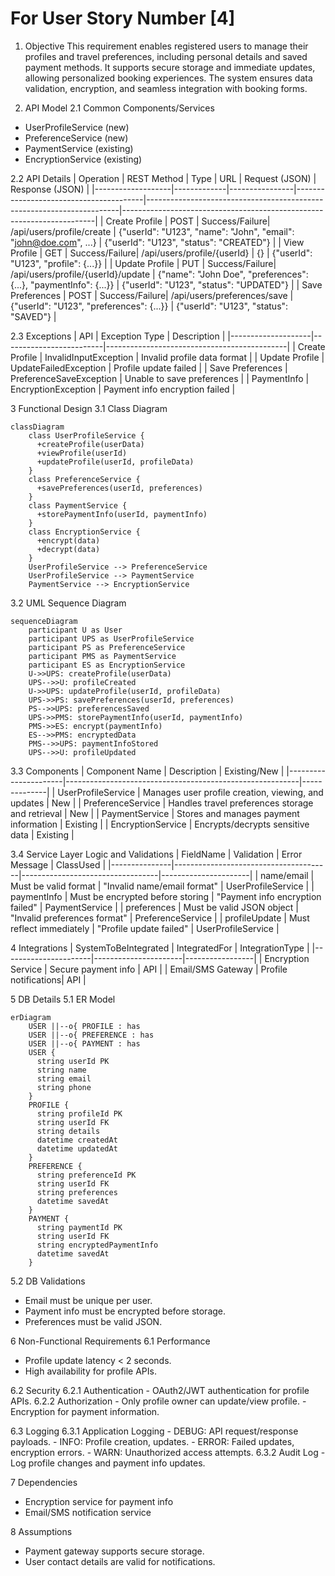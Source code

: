 # For User Story Number [4]

1. Objective
This requirement enables registered users to manage their profiles and travel preferences, including personal details and saved payment methods. It supports secure storage and immediate updates, allowing personalized booking experiences. The system ensures data validation, encryption, and seamless integration with booking forms.

2. API Model
  2.1 Common Components/Services
  - UserProfileService (new)
  - PreferenceService (new)
  - PaymentService (existing)
  - EncryptionService (existing)

  2.2 API Details
| Operation         | REST Method | Type           | URL                                   | Request (JSON)                                                        | Response (JSON)                                                      |
|-------------------|-------------|----------------|----------------------------------------|-----------------------------------------------------------------------|-----------------------------------------------------------------------|
| Create Profile    | POST        | Success/Failure| /api/users/profile/create              | {"userId": "U123", "name": "John", "email": "john@doe.com", ...} | {"userId": "U123", "status": "CREATED"}                              |
| View Profile      | GET         | Success/Failure| /api/users/profile/{userId}            | {}                                                                    | {"userId": "U123", "profile": {...}}                                  |
| Update Profile    | PUT         | Success/Failure| /api/users/profile/{userId}/update     | {"name": "John Doe", "preferences": {...}, "paymentInfo": {...}}      | {"userId": "U123", "status": "UPDATED"}                              |
| Save Preferences  | POST        | Success/Failure| /api/users/preferences/save            | {"userId": "U123", "preferences": {...}}                             | {"userId": "U123", "status": "SAVED"}                                |

  2.3 Exceptions
| API                | Exception Type           | Description                                 |
|--------------------|-------------------------|---------------------------------------------|
| Create Profile     | InvalidInputException   | Invalid profile data format                  |
| Update Profile     | UpdateFailedException   | Profile update failed                        |
| Save Preferences   | PreferenceSaveException | Unable to save preferences                   |
| PaymentInfo        | EncryptionException     | Payment info encryption failed               |

3 Functional Design
  3.1 Class Diagram
```mermaid
classDiagram
    class UserProfileService {
      +createProfile(userData)
      +viewProfile(userId)
      +updateProfile(userId, profileData)
    }
    class PreferenceService {
      +savePreferences(userId, preferences)
    }
    class PaymentService {
      +storePaymentInfo(userId, paymentInfo)
    }
    class EncryptionService {
      +encrypt(data)
      +decrypt(data)
    }
    UserProfileService --> PreferenceService
    UserProfileService --> PaymentService
    PaymentService --> EncryptionService
```

  3.2 UML Sequence Diagram
```mermaid
sequenceDiagram
    participant U as User
    participant UPS as UserProfileService
    participant PS as PreferenceService
    participant PMS as PaymentService
    participant ES as EncryptionService
    U->>UPS: createProfile(userData)
    UPS-->>U: profileCreated
    U->>UPS: updateProfile(userId, profileData)
    UPS->>PS: savePreferences(userId, preferences)
    PS-->>UPS: preferencesSaved
    UPS->>PMS: storePaymentInfo(userId, paymentInfo)
    PMS->>ES: encrypt(paymentInfo)
    ES-->>PMS: encryptedData
    PMS-->>UPS: paymentInfoStored
    UPS-->>U: profileUpdated
```

  3.3 Components
| Component Name        | Description                                              | Existing/New |
|----------------------|----------------------------------------------------------|--------------|
| UserProfileService   | Manages user profile creation, viewing, and updates      | New          |
| PreferenceService    | Handles travel preferences storage and retrieval         | New          |
| PaymentService       | Stores and manages payment information                   | Existing     |
| EncryptionService    | Encrypts/decrypts sensitive data                         | Existing     |

  3.4 Service Layer Logic and Validations
| FieldName      | Validation                            | Error Message                    | ClassUsed            |
|---------------|---------------------------------------|----------------------------------|----------------------|
| name/email    | Must be valid format                   | "Invalid name/email format"      | UserProfileService   |
| paymentInfo   | Must be encrypted before storing       | "Payment info encryption failed" | PaymentService       |
| preferences   | Must be valid JSON object              | "Invalid preferences format"     | PreferenceService    |
| profileUpdate | Must reflect immediately               | "Profile update failed"          | UserProfileService   |

4 Integrations
| SystemToBeIntegrated | IntegratedFor         | IntegrationType |
|----------------------|----------------------|-----------------|
| Encryption Service   | Secure payment info  | API             |
| Email/SMS Gateway    | Profile notifications| API             |

5 DB Details
  5.1 ER Model
```mermaid
erDiagram
    USER ||--o{ PROFILE : has
    USER ||--o{ PREFERENCE : has
    USER ||--o{ PAYMENT : has
    USER {
      string userId PK
      string name
      string email
      string phone
    }
    PROFILE {
      string profileId PK
      string userId FK
      string details
      datetime createdAt
      datetime updatedAt
    }
    PREFERENCE {
      string preferenceId PK
      string userId FK
      string preferences
      datetime savedAt
    }
    PAYMENT {
      string paymentId PK
      string userId FK
      string encryptedPaymentInfo
      datetime savedAt
    }
```

  5.2 DB Validations
- Email must be unique per user.
- Payment info must be encrypted before storage.
- Preferences must be valid JSON.

6 Non-Functional Requirements
  6.1 Performance
  - Profile update latency < 2 seconds.
  - High availability for profile APIs.

  6.2 Security
    6.2.1 Authentication
    - OAuth2/JWT authentication for profile APIs.
    6.2.2 Authorization
    - Only profile owner can update/view profile.
    - Encryption for payment information.

  6.3 Logging
    6.3.1 Application Logging
    - DEBUG: API request/response payloads.
    - INFO: Profile creation, updates.
    - ERROR: Failed updates, encryption errors.
    - WARN: Unauthorized access attempts.
    6.3.2 Audit Log
    - Log profile changes and payment info updates.

7 Dependencies
- Encryption service for payment info
- Email/SMS notification service

8 Assumptions
- Payment gateway supports secure storage.
- User contact details are valid for notifications.